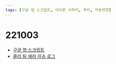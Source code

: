 ```yaml
---
tags: [구글 앱 스크립트, 아이폰 사파리, 푸터, 자동변경]
---
```


# 221003

- [구글 앱 스크립트](https://www.linkedin.com/posts/earnestnam_%EC%97%85%EB%AC%B4%EC%83%81-%EA%B5%AC%EA%B8%80%EC%9B%8C%ED%81%AC%EC%8A%A4%ED%8E%98%EC%9D%B4%EC%8A%A4%EB%A5%BC-%EC%A3%BC%EB%A1%9C-%EC%82%AC%EC%9A%A9%ED%95%98%EA%B3%A0-%EA%B5%AC%EA%B8%80%EC%9B%8C%ED%81%AC%EC%8A%A4%ED%8E%98%EC%9D%B4%EC%8A%A4%EC%97%90%EC%84%9C-%EC%95%B1%EC%8A%A4%EC%8A%A4%ED%81%AC%EB%A6%BD%ED%8A%B8%EB%A5%BC-activity-6980113460449726464-fmF7?utm_source=share&utm_medium=member_desktop)
- [콜리 팀 에러 이슈 로그](https://twitter.com/ccoli_team/status/1576892303113080832?s=20&t=ZHyu3GafHaMJzHVdgu5lnQ)
